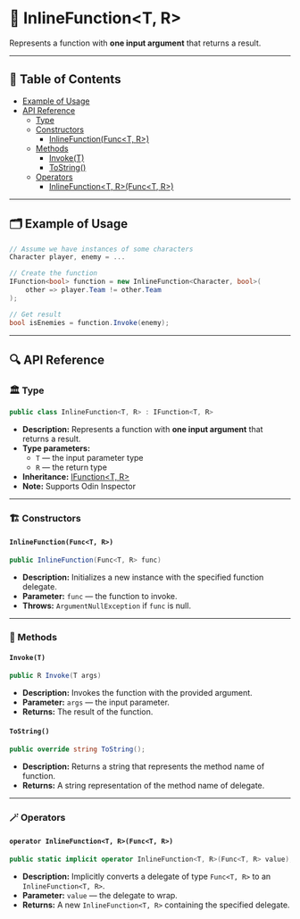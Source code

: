 # 🧩 InlineFunction&lt;T, R&gt;

Represents a function with <b>one input argument</b> that returns a result.

---

## 📑 Table of Contents

- [Example of Usage](#-example-of-usage)
- [API Reference](#-api-reference)
    - [Type](#-type)
    - [Constructors](#-constructors)
        - [InlineFunction(Func<T, R>)](#inlinefunctionfunct-r)
    - [Methods](#-methods)
        - [Invoke(T)](#invoket)
        - [ToString()](#tostring)
    - [Operators](#-operators)
        - [InlineFunction<T, R>(Func<T, R>)](#operator-inlinefunctiont-rfunct-r)

---

## 🗂 Example of Usage

```csharp
// Assume we have instances of some characters
Character player, enemy = ...

// Create the function
IFunction<bool> function = new InlineFunction<Character, bool>(
    other => player.Team != other.Team
);

// Get result
bool isEnemies = function.Invoke(enemy);
```

---

## 🔍 API Reference

### 🏛️ Type <div id="-type"></div>

```csharp
public class InlineFunction<T, R> : IFunction<T, R>
```

- **Description:** Represents a function with <b>one input argument</b> that returns a result.
- **Type parameters:**
    - `T` — the input parameter type
    - `R` — the return type
- **Inheritance:** [IFunction&lt;T, R&gt;](IFunction%601.md)
- **Note:** Supports Odin Inspector

---

### 🏗️ Constructors <div id="-constructors"></div>

#### `InlineFunction(Func<T, R>)`

```csharp
public InlineFunction(Func<T, R> func)
```

- **Description:** Initializes a new instance with the specified function delegate.
- **Parameter:** `func` — the function to invoke.
- **Throws:** `ArgumentNullException` if `func` is null.

---

### 🏹 Methods

#### `Invoke(T)`

```csharp
public R Invoke(T args)
```

- **Description:** Invokes the function with the provided argument.
- **Parameter:** `args` — the input parameter.
- **Returns:** The result of the function.

#### `ToString()`

```csharp
public override string ToString();
```

- **Description:** Returns a string that represents the method name of function.
- **Returns:** A string representation of the method name of delegate.

---

### 🪄 Operators

#### `operator InlineFunction<T, R>(Func<T, R>)`

```csharp
public static implicit operator InlineFunction<T, R>(Func<T, R> value);
```

- **Description:** Implicitly converts a delegate of type `Func<T, R>` to an `InlineFunction<T, R>`.
- **Parameter:** `value` — the delegate to wrap.
- **Returns:** A new `InlineFunction<T, R>` containing the specified delegate.